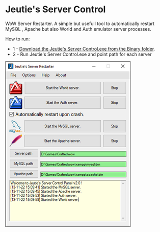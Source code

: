 # Jeutie's Server Control

WoW Server Restarter. A simple but usefull tool to automatically restart MySQL , Apache but also World and Auth emulator server processes.

How to run:
+ 1 - [Download the Jeutie's Server Control.exe from the Binary folder](https://github.com/CraftedRO/Jeutie-s-Server-Control/raw/main/Binary/JeutiesServerControl.exe).
+ 2 - Run Jeutie's Server Control.exe and point path for each server

![Screenshot](restarter.PNG)
